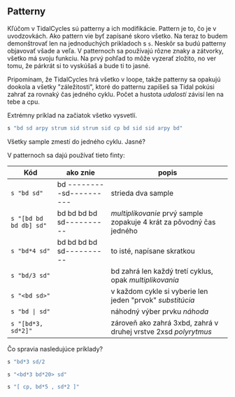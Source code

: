 ## Patterny
Kľúčom v TidalCycles sú patterny a ich modifikácie. Pattern je to, čo je v uvodzovkách. Ako pattern vie byť zapísané skoro všetko. Na teraz to budem demonštrovať len na jednoduchých prikladoch s ```s```. Neskôr sa budú patterny objavovať všade a veľa. V patternoch sa používajú rôzne znaky a zátvorky, všetko má svoju funkciu. Na prvý pohľad to môže vyzerať zložito, no ver tomu, že párkrát si to vyskúšaš a bude ti to jasné.

Pripomínam, že TidalCycles hrá všetko v loope, takže patterny sa opakujú dookola a všetky "záležitosti", ktoré do patternu zapíšeš sa Tidal pokúsi zahrať za rovnaký čas jedného cyklu. Počet a hustota _udalostí_ závisí len na tebe a cpu.

Extrémny príklad na začiatok všetko vysvetlí.
```haskell
s "bd sd arpy strum sid strum sid cp bd sid sid arpy bd"
```

Všetky sample zmestí do jedného cyklu. Jasné?

V patternoch sa dajú používať tieto finty:

| Kód | ako znie | popis |
| --------------- | --------------- | --------------- |
|```s "bd sd"```            | bd ---------sd----------| strieda dva sample |
|```s "[bd bd bd db] sd"``` | bd bd bd bd sd----------| *multiplikovanie* prvý sample zopakuje 4 krát za pôvodný čas jedného|
|```s "bd*4 sd"```          | bd bd bd bd sd----------| to isté, napísane skratkou |
|```s "bd/3 sd"```|   | bd zahrá len každý tretí cyklus, opak *multiplikovania* |
|```s "<bd sd>"```|   | v každom cykle si vyberie len jeden "prvok" *substitúcia* |
|```s "bd \| sd"```|   | náhodný výber prvku *náhoda* |
|```s "[bd*3,  sd*2]"```|   | zároveň ako zahrá 3xbd, zahrá v druhej vrstve 2xsd *polyrytmus* |

Čo spravia nasledujúce príklady?
```haskell
s "bd*3 sd/2
```
```haskell
s "<bd*3 bd*20> sd"
```
```haskell
s "[ cp, bd*5 , sd*2 ]"
```
